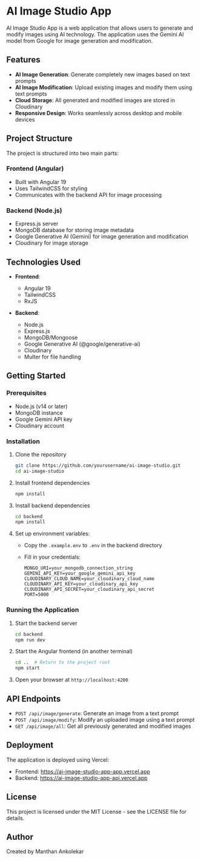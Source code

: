 # AI Image Studio App

AI Image Studio App is a web application that allows users to generate and modify images using AI technology. The application uses the Gemini AI model from Google for image generation and modification.

## Features

- **AI Image Generation**: Generate completely new images based on text prompts
- **AI Image Modification**: Upload existing images and modify them using text prompts
- **Cloud Storage**: All generated and modified images are stored in Cloudinary
- **Responsive Design**: Works seamlessly across desktop and mobile devices

## Project Structure

The project is structured into two main parts:

### Frontend (Angular)

- Built with Angular 19
- Uses TailwindCSS for styling
- Communicates with the backend API for image processing

### Backend (Node.js)

- Express.js server
- MongoDB database for storing image metadata
- Google Generative AI (Gemini) for image generation and modification
- Cloudinary for image storage

## Technologies Used

- **Frontend**:
  - Angular 19
  - TailwindCSS
  - RxJS
  
- **Backend**:
  - Node.js
  - Express.js
  - MongoDB/Mongoose
  - Google Generative AI (@google/generative-ai)
  - Cloudinary
  - Multer for file handling

## Getting Started

### Prerequisites

- Node.js (v14 or later)
- MongoDB instance
- Google Gemini API key
- Cloudinary account

### Installation

1. Clone the repository

   ```bash
   git clone https://github.com/yourusername/ai-image-studio.git
   cd ai-image-studio
   ```

2. Install frontend dependencies

   ```bash
   npm install
   ```

3. Install backend dependencies

   ```bash
   cd backend
   npm install
   ```

4. Set up environment variables:
   - Copy the `.example.env` to `.env` in the backend directory
   - Fill in your credentials:

     ```env
     MONGO_URI=your_mongodb_connection_string
     GEMINI_API_KEY=your_google_gemini_api_key
     CLOUDINARY_CLOUD_NAME=your_cloudinary_cloud_name
     CLOUDINARY_API_KEY=your_cloudinary_api_key
     CLOUDINARY_API_SECRET=your_cloudinary_api_secret
     PORT=5000
     ```

### Running the Application

1. Start the backend server

   ```bash
   cd backend
   npm run dev
   ```

2. Start the Angular frontend (in another terminal)

   ```bash
   cd ..  # Return to the project root
   npm start
   ```

3. Open your browser at `http://localhost:4200`

## API Endpoints

- `POST /api/image/generate`: Generate an image from a text prompt
- `POST /api/image/modify`: Modify an uploaded image using a text prompt
- `GET /api/image/all`: Get all previously generated and modified images

## Deployment

The application is deployed using Vercel:

- Frontend: <https://ai-image-studio-app-app.vercel.app>
- Backend: <https://ai-image-studio-app-api.vercel.app>

## License

This project is licensed under the MIT License - see the LICENSE file for details.

## Author

Created by Manthan Ankolekar
